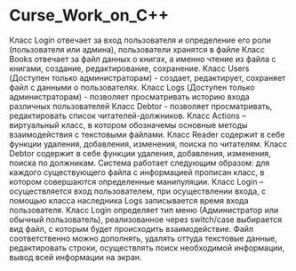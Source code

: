 # Curse_Work_on_C++
Класс Login отвечает за вход пользователя и определение его роли (пользователя или админа), пользователи хранятся в файле
Класс Books отвечает за файл данных о книгах, а именно чтение из файла с книгами, создание, редактирование, сохранение.
Класс Users (Доступен только администраторам) - создает, редактирует, сохраняет файл с данными о пользователях.
Класс Logs (Доступен только администраторам) - позволяет просматривать историю входа различных пользователей
Класс Debtor - позволяет просматривать, редактировать список читателей-должников.
Класc Actions – виртуальный класс, в котором обозначемы основные методы взаимодействия с текстовыми файлами.
Класс Reader содержит в себе функции удаления, добавления, изменения, поиска по читателям.
Класс Debtor содержит в себе функции удаления, добавления, изменения, поиска по должникам.
Система работает следующим образом: для каждого существующего  файла с информацией прописан класс, в котором совершаются определенные манипуляции.
Класс Login – осуществляется вход пользователем, при осуществлении входа, с помощью класса наследника Logs записывается время входа пользователя.
Класс Login определяет тип меню (Администратор или обычный пользователь), реализованное через switch/case выбирается вид файл, с которым будет происходить взаимодействие. Файл соответственно можно дополнять, удалять оттуда текстовые данные, редактировать строки, осуществлять поиск необходимой информации, вывод всей информации на экран.
